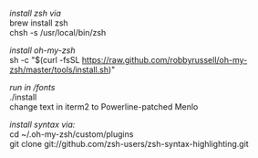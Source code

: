*install zsh via* </br>
brew install zsh </br>
chsh -s /usr/local/bin/zsh </br>

*install oh-my-zsh* </br>
sh -c "$(curl -fsSL https://raw.github.com/robbyrussell/oh-my-zsh/master/tools/install.sh)" </br>

*run in /fonts* </br>
./install </br>
change text in iterm2 to Powerline-patched Menlo </br>

*install syntax via:* </br>
cd ~/.oh-my-zsh/custom/plugins </br>
git clone git://github.com/zsh-users/zsh-syntax-highlighting.git </br>
